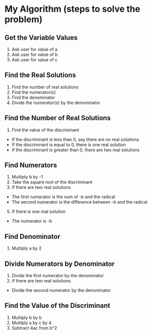 # My Algorithm (steps to solve the problem)


## Get the Variable Values
1. Ask user for value of a
2. Ask user for value of b
3. Ask user for value of c

## Find the Real Solutions
1. Find the number of real solutions
2. Find the numerator(s)
3. Find the denominator
4. Divide the numerator(s) by the denominator

## Find the Number of Real Solutions
1. Find the value of the discriminant
* If the discriminant is less than 0, say there are no real solutions
* If the discriminant is equal to 0, there is one real solution
* If the discriminant is greater than 0, there are two real solutions

## Find Numerators
1. Multiply b by -1
3. Take the square root of the discriminant
4. If there are two real solutions
* The first numerator is the sum of -b and the radical
* The second numerator is the difference between -b and the radical
5. If there is one real solution
* The numerator is -b

## Find Denominator
1. Multiply a by 2

## Divide Numerators by Denominator
1. Divide the first numerator by the denominator
2. If there are two real solutions
* Divide the second numerator by the denominator

## Find the Value of the Discriminant
1. Multiply b by b
2. Multiply a by c by 4
3. Subtract 4ac from b^2